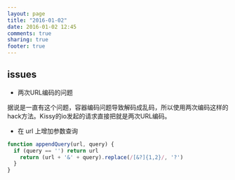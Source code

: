 ```yaml
---
layout: page
title: "2016-01-02"
date: 2016-01-02 12:45
comments: true
sharing: true
footer: true
---
```


## issues

* 两次URL编码的问题

据说是一直有这个问题，容器编码问题导致解码成乱码，所以使用两次编码这样的hack方法。Kissy的io发起的请求直接把就是两次URL编码。

* 在 url 上增加参数查询

```javascript
function appendQuery(url, query) {
  if (query == '') return url
    return (url + '&' + query).replace(/[&?]{1,2}/, '?')
  }
}
```
